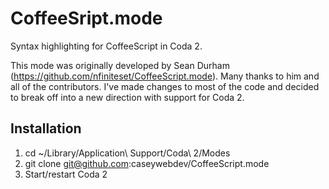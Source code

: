 CoffeeSript.mode
================
Syntax highlighting for CoffeeScript in Coda 2.

This mode was originally developed by Sean Durham (https://github.com/nfiniteset/CoffeeScript.mode).
Many thanks to him and all of the contributors.
I've made changes to most of the code and decided to break off into a new direction with support
for Coda 2.
 
Installation
------------
1. cd ~/Library/Application\ Support/Coda\ 2/Modes
2. git clone git@github.com:caseywebdev/CoffeeScript.mode
3. Start/restart Coda 2
